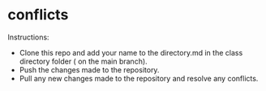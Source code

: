 
# conflicts
Instructions:
- Clone this repo and add your name to the directory.md in the class directory folder ( on the main branch).
- Push the changes made to the repository.
- Pull any new changes made to the repository and resolve any conflicts.

